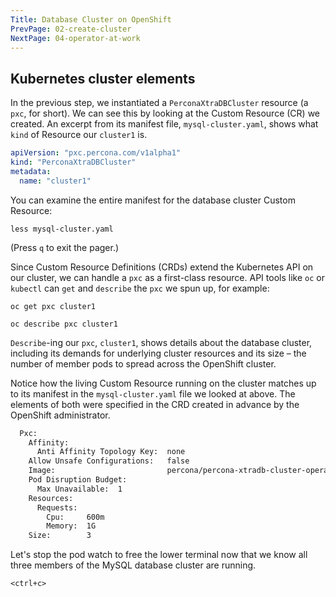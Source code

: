 ```yaml
---
Title: Database Cluster on OpenShift
PrevPage: 02-create-cluster
NextPage: 04-operator-at-work
---
```


## Kubernetes cluster elements

In the previous step, we instantiated a `PerconaXtraDBCluster` resource (a `pxc`, for short). We can see this by looking at the Custom Resource (CR) we created. An excerpt from its manifest file, `mysql-cluster.yaml`, shows what `kind` of Resource our `cluster1` is.

```yaml
apiVersion: "pxc.percona.com/v1alpha1"
kind: "PerconaXtraDBCluster"
metadata:
  name: "cluster1"
```

You can examine the entire manifest for the database cluster Custom Resource:

```execute-1
less mysql-cluster.yaml
```

(Press `q` to exit the pager.)

Since Custom Resource Definitions (CRDs) extend the Kubernetes API on our cluster, we can handle a `pxc` as a first-class resource. API tools like `oc` or `kubectl` can `get` and `describe` the `pxc` we spun up, for example:

```execute-1
oc get pxc cluster1
```

```execute-1
oc describe pxc cluster1
```

`Describe`-ing our `pxc`, `cluster1`, shows details about the database cluster, including its demands for underlying cluster resources and its size &ndash; the number of member pods to spread across the OpenShift cluster.

Notice how the living Custom Resource running on the cluster matches up to its manifest in the `mysql-cluster.yaml` file we looked at above. The elements of both were specified in the CRD created in advance by the OpenShift administrator.

```sh
  Pxc:
    Affinity:
      Anti Affinity Topology Key:  none
    Allow Unsafe Configurations:   false
    Image:                         percona/percona-xtradb-cluster-operator:0.3.0-pxc
    Pod Disruption Budget:
      Max Unavailable:  1
    Resources:
      Requests:
        Cpu:     600m
        Memory:  1G
    Size:        3
```

Let's stop the pod watch to free the lower terminal now that we know all three members of the MySQL database cluster are running.

```execute-2
<ctrl+c>
```
